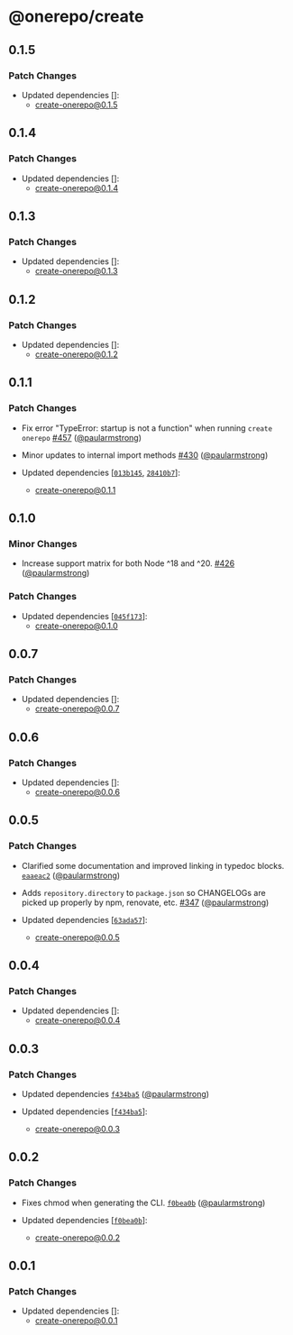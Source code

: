 # @onerepo/create

## 0.1.5

### Patch Changes

- Updated dependencies []:
  - create-onerepo@0.1.5

## 0.1.4

### Patch Changes

- Updated dependencies []:
  - create-onerepo@0.1.4

## 0.1.3

### Patch Changes

- Updated dependencies []:
  - create-onerepo@0.1.3

## 0.1.2

### Patch Changes

- Updated dependencies []:
  - create-onerepo@0.1.2

## 0.1.1

### Patch Changes

- Fix error "TypeError: startup is not a function" when running `create onerepo` [#457](https://github.com/paularmstrong/onerepo/pull/457) ([@paularmstrong](https://github.com/paularmstrong))

- Minor updates to internal import methods [#430](https://github.com/paularmstrong/onerepo/pull/430) ([@paularmstrong](https://github.com/paularmstrong))

- Updated dependencies [[`013b145`](https://github.com/paularmstrong/onerepo/commit/013b1458d21061af740794097518162bdc347a2a), [`28410b7`](https://github.com/paularmstrong/onerepo/commit/28410b7cfaeed011c7e01973acb041a7d3aa984c)]:
  - create-onerepo@0.1.1

## 0.1.0

### Minor Changes

- Increase support matrix for both Node ^18 and ^20. [#426](https://github.com/paularmstrong/onerepo/pull/426) ([@paularmstrong](https://github.com/paularmstrong))

### Patch Changes

- Updated dependencies [[`045f173`](https://github.com/paularmstrong/onerepo/commit/045f173bf14acadf953d8e9de77b035659dec093)]:
  - create-onerepo@0.1.0

## 0.0.7

### Patch Changes

- Updated dependencies []:
  - create-onerepo@0.0.7

## 0.0.6

### Patch Changes

- Updated dependencies []:
  - create-onerepo@0.0.6

## 0.0.5

### Patch Changes

- Clarified some documentation and improved linking in typedoc blocks. [`eaaeac2`](https://github.com/paularmstrong/onerepo/commit/eaaeac257d06164adb3df11f454302c1ef2da2ba) ([@paularmstrong](https://github.com/paularmstrong))

- Adds `repository.directory` to `package.json` so CHANGELOGs are picked up properly by npm, renovate, etc. [#347](https://github.com/paularmstrong/onerepo/pull/347) ([@paularmstrong](https://github.com/paularmstrong))

- Updated dependencies [[`63ada57`](https://github.com/paularmstrong/onerepo/commit/63ada577da7e630e127dcb0fe44523e55fa61840)]:
  - create-onerepo@0.0.5

## 0.0.4

### Patch Changes

- Updated dependencies []:
  - create-onerepo@0.0.4

## 0.0.3

### Patch Changes

- Updated dependencies [`f434ba5`](https://github.com/paularmstrong/onerepo/commit/f434ba58f4d3de366697d367449440320d0a12a7) ([@paularmstrong](https://github.com/paularmstrong))

- Updated dependencies [[`f434ba5`](https://github.com/paularmstrong/onerepo/commit/f434ba58f4d3de366697d367449440320d0a12a7)]:
  - create-onerepo@0.0.3

## 0.0.2

### Patch Changes

- Fixes chmod when generating the CLI. [`f0bea0b`](https://github.com/paularmstrong/onerepo/commit/f0bea0b6346aceda5c4db2e5521116e16ef09a90) ([@paularmstrong](https://github.com/paularmstrong))

- Updated dependencies [[`f0bea0b`](https://github.com/paularmstrong/onerepo/commit/f0bea0b6346aceda5c4db2e5521116e16ef09a90)]:
  - create-onerepo@0.0.2

## 0.0.1

### Patch Changes

- Updated dependencies []:
  - create-onerepo@0.0.1
